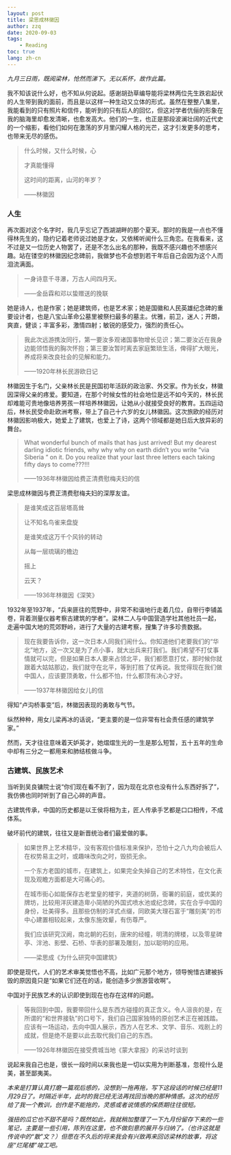 ```yaml
---
layout: post
title: 梁思成林徽因
author: zzq
date: 2020-09-03
tags:
    - Reading
toc: true
lang: zh-cn
---
```


*九月三日雨，既阅梁林，怆然而涕下。无以系怀，故作此篇。*

我不知该说什么好，也不知从何说起。感谢胡劲草编导能将梁林两位先生跌宕起伏的人生带到我的面前，而且是以这样一种生动又立体的形式。虽然在整整八集里，我能看到的只有照片和信件，能听到的只有后人的回忆，但这对学者伉俪的形象在我的脑海里却愈发清晰，也愈发高大。他们的一生，也正是那段波澜壮阔的近代史的一个缩影，看他们如何在激荡的岁月里闪耀人格的光芒，这才引发更多的思考，也带来无尽的感伤。

> 什么时候，又什么时候，心
>
> 才真能懂得
>
> 这时间的距离，山河的年岁？
>
> <footer>——林徽因</footer>

<!-- more -->

### 人生

再次面对这个名字时，我几乎忘记了西湖湖畔的那个夏天。那时的我是一点也不懂得林先生的，隐约记着老师说过她是才女，又依稀听闻什么三角恋。在我看来，这不过是又一位历史人物罢了，还是不怎么出名的那种，我既不感兴趣也不想感兴趣。站在镂空的林徽因纪念碑前，我做梦也不会想到若干年后自己会因为这个人而泪流满面。

> 一身诗意千寻瀑，万古人间四月天。
>
> <footer>——金岳霖和邓以蛰赠送的挽联</footer>

她是诗人，也是作家；她是建筑师，也是艺术家；她是国徽和人民英雄纪念碑的重要设计者，也是八宝山革命公墓里被祭扫最多的墓主。优雅，前卫，迷人；开朗，爽直，健谈；丰富多彩，激情四射；敏锐的感受力，强烈的责任心。

> 我此次远游携汝同行，第一要汝多观诸国事物增长见识；第二要汝近在我身边能领悟我的胸次怀抱；第三要汝暂时离去家庭繁琐生活，俾得扩大眼光，养成将来改良社会的见解和能力。
>
> <footer>——1920年林长民游欧日记</footer>

林徽因生于名门，父亲林长民是民国初年活跃的政治家、外交家。作为长女，林徽因深得父亲的疼爱。要知道，在那个时候女性的社会地位是远不如今天的，林长民却难能可贵地像培养男孩一样培养林徽因，让她从小就接受良好的教育。五四运动后，林长民受命赴欧洲考察，带上了自己十六岁的女儿林徽因。这次旅欧的经历对林徽因影响极大，她爱上了建筑，也爱上了诗，这两个领域都是她日后大放异彩的舞台。

> What wonderful bunch of mails that has just arrived! But my dearest darling idiotic friends, why why why on earth didn’t you write “via Siberia “ on it. Do you realize that your last three letters each taking fifty days to come???!!!
>
> <footer>——1936年林徽因给费正清费慰梅夫妇的信</footer>

梁思成林徽因与费正清费慰梅夫妇的深厚友谊。

> 是谁笑成这百层塔高耸
>
> 让不知名鸟雀来盘旋
>
> 是谁笑成这万千个风铃的转动
>
> 从每一层琉璃的檐边
>
> 摇上
>
> 云天？
>
> <footer>——1936年林徽因《深笑》</footer>

1932年至1937年，“兵来匪往的荒野中，非常不和谐地行走着几位，自带行李铺盖卷，背着测量仪器考察古建筑的学者”。梁林二人与中国营造学社其他社员一起，走遍中国大地的荒郊野岭，进行了大量的古建考察，搜集了许多珍贵数据。

> 现在我要告诉你，这一次日本人同我们闹什么。你知道他们老要我们的“华北”地方，这一次又是为了点小事，就大出兵来打我们。我们希望不打仗事情就可以完，但是如果日本人要来占领北平，我们都愿意打仗，那时候你就跟着大姑姑那边，我们就守在北平，等到打胜了仗再说。我觉得现在我们做中国人，应该要顶勇敢，什么都不怕，什么都顶有决心才好。
>
> <footer>——1937年林徽因给女儿的信</footer>

得知“卢沟桥事变”后，林徽因表现的勇敢与气节。

纵然种种，用女儿梁再冰的话说，“更主要的是一位非常有社会责任感的建筑学家。”

然而，天才往往意味着天妒英才，她熠熠生光的一生是那么短暂，五十五年的生命中却有三分之一都用来和肺结核做斗争。

### 古建筑、民族艺术

当听到吴良镛院士说“你们现在看不到了，因为现在北京也没有什么东西好拆了”，我仿佛也同时听到了自己心碎的声音。

古建筑传承，中国的历史都是以王侯将相为主，匠人传承手艺都是口口相传，不成体系。

破坏前代的建筑，往往又是新晋统治者们最爱做的事。

> 如果世界上艺术精华，没有客观价值标准来保护，恐怕十之八九均会被后人在权势易主之时，或趣味改向之时，毁损无余。
>
> 一个东方老国的城市，在建筑上，如果完全失掉自己的艺术特性，在文化表现及观瞻方面都是大可痛心的。
>
> 在城市街心如能保存古老堂皇的楼宇，夹道的树荫，衙署的前庭，或优美的牌坊，比较用洋灰建造卑小简陋的外国式喷水池或纪念碑，实在合乎中国的身份，壮美得多。且那些仿制的洋式点缀，同欧美大理石富于“雕刻美”的市中心建置相较起来，太像东施效颦，有伤尊严。
>
> 我们应该研究汉阙，南北朝的石刻，唐宋的经幢，明清的牌楼，以及零星碑亭、泮池、影壁、石桥、华表的部署及雕刻，加以聪明的应用。
>
> <footer>——梁思成《为什么研究中国建筑》</footer>

即使是现代，人们的艺术审美觉悟也不高，比如广元那个地方，领导惋惜古建被拆毁的原因竟只是“如果它们还在的话，能创造多少旅游营收啊”。

中国对于民族艺术的认识即使到现在也存在这样的问题。

> 等我回到中国，我要带回什么是东西方碰撞的真正含义。令人沮丧的是，在所谓的“和世界接轨”的口号下，我们自己国家独特的原创艺术正在被践踏。应该有一场运动，去向中国人展示，西方人在艺术、文学、音乐、戏剧上的成就，但是绝不是要以此去取代我们自己的东西。
>
> <footer>——1926年林徽因在接受费城当地《蒙大拿报》的采访时谈到</footer>

说起来我自己也是，很长一段时间以来我也是一切以实用为判断基准，忽视什么是美，甚至鄙夷美。

*本来是打算认真打磨一篇观后感的，没想到一拖再拖，写下这段话的时候已经是11月29日了。时隔近半年，此时的我已经无法再找回当晚的那种情感。这次的经历给了我一个教训，创作是不能拖的，灵感或者说情感的保质期往往很短。*

*强扭的瓜它也不甜不是吗？既然如此，我就稍加整理了一下九月份留存下来的一些笔记，主要是一些引用，陈列在这里，也不做刻意的展开与归纳了。（也许这就是传说中的“散”文？）但愿在不久后的将来我会有兴致再来回访梁林的故事，将这座“烂尾楼”竣工吧。*